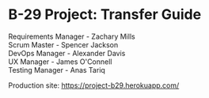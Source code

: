 # B-29 Project: Transfer Guide

Requirements Manager - Zachary Mills<br>
Scrum Master - Spencer Jackson<br>
DevOps Manager - Alexander Davis<br>
UX Manager - James O'Connell<br>
Testing Manager - Anas Tariq<br>

Production site: <a>https://project-b29.herokuapp.com/</a>
